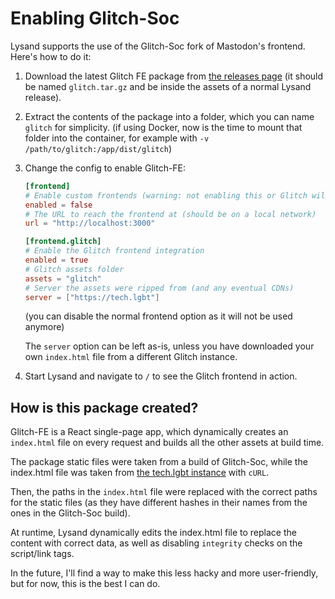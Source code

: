 # Enabling Glitch-Soc

Lysand supports the use of the Glitch-Soc fork of Mastodon's frontend. Here's how to do it:

1. Download the latest Glitch FE package from [the releases page](https://github.com/lysand-org/lysand/releases) (it should be named `glitch.tar.gz` and be inside the assets of a normal Lysand release).
2. Extract the contents of the package into a folder, which you can name `glitch` for simplicity. (if using Docker, now is the time to mount that folder into the container, for example with `-v /path/to/glitch:/app/dist/glitch`)
3. Change the config to enable Glitch-FE:
    ```toml
    [frontend]
    # Enable custom frontends (warning: not enabling this or Glitch will make Lysand only accessible via the Mastodon API)
    enabled = false
    # The URL to reach the frontend at (should be on a local network)
    url = "http://localhost:3000"

    [frontend.glitch]
    # Enable the Glitch frontend integration
    enabled = true
    # Glitch assets folder
    assets = "glitch"
    # Server the assets were ripped from (and any eventual CDNs)
    server = ["https://tech.lgbt"]
    ```
    (you can disable the normal frontend option as it will not be used anymore)

    The `server` option can be left as-is, unless you have downloaded your own `index.html` file from a different Glitch instance.
4. Start Lysand and navigate to `/` to see the Glitch frontend in action.

## How is this package created?

Glitch-FE is a React single-page app, which dynamically creates an `index.html` file on every request and builds all the other assets at build time.

The package static files were taken from a build of Glitch-Soc, while the index.html file was taken from [the tech.lgbt instance](https://tech.lgbt) with `cURL`.

Then, the paths in the `index.html` file were replaced with the correct paths for the static files (as they have different hashes in their names from the ones in the Glitch-Soc build).

At runtime, Lysand dynamically edits the index.html file to replace the content with correct data, as well as disabling `integrity` checks on the script/link tags.

In the future, I'll find a way to make this less hacky and more user-friendly, but for now, this is the best I can do.